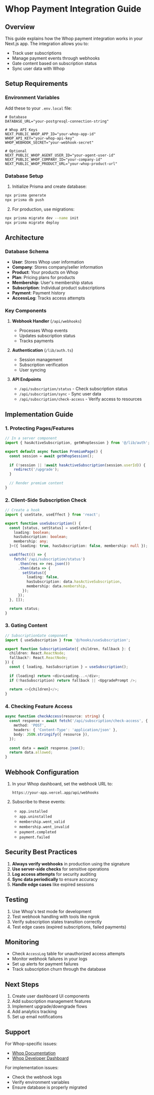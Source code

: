# Whop Payment Integration Guide

## Overview

This guide explains how the Whop payment integration works in your Next.js app. The integration allows you to:
- Track user subscriptions
- Manage payment events through webhooks
- Gate content based on subscription status
- Sync user data with Whop

## Setup Requirements

### Environment Variables

Add these to your `.env.local` file:

```env
# Database
DATABASE_URL="your-postgresql-connection-string"

# Whop API Keys
NEXT_PUBLIC_WHOP_APP_ID="your-whop-app-id"
WHOP_API_KEY="your-whop-api-key"
WHOP_WEBHOOK_SECRET="your-webhook-secret"

# Optional
NEXT_PUBLIC_WHOP_AGENT_USER_ID="your-agent-user-id"
NEXT_PUBLIC_WHOP_COMPANY_ID="your-company-id"
NEXT_PUBLIC_WHOP_PRODUCT_URL="your-whop-product-url"
```

### Database Setup

1. Initialize Prisma and create database:
```bash
npx prisma generate
npx prisma db push
```

2. For production, use migrations:
```bash
npx prisma migrate dev --name init
npx prisma migrate deploy
```

## Architecture

### Database Schema

- **User**: Stores Whop user information
- **Company**: Stores company/seller information
- **Product**: Your products on Whop
- **Plan**: Pricing plans for products
- **Membership**: User's membership status
- **Subscription**: Individual product subscriptions
- **Payment**: Payment history
- **AccessLog**: Tracks access attempts

### Key Components

1. **Webhook Handler** (`/api/webhooks`)
   - Processes Whop events
   - Updates subscription status
   - Tracks payments

2. **Authentication** (`/lib/auth.ts`)
   - Session management
   - Subscription verification
   - User syncing

3. **API Endpoints**
   - `/api/subscription/status` - Check subscription status
   - `/api/subscription/sync` - Sync user data
   - `/api/subscription/check-access` - Verify access to resources

## Implementation Guide

### 1. Protecting Pages/Features

```typescript
// In a server component
import { hasActiveSubscription, getWhopSession } from '@/lib/auth';

export default async function PremiumPage() {
  const session = await getWhopSession();
  
  if (!session || !await hasActiveSubscription(session.userId)) {
    redirect('/upgrade');
  }
  
  // Render premium content
}
```

### 2. Client-Side Subscription Check

```typescript
// Create a hook
import { useState, useEffect } from 'react';

export function useSubscription() {
  const [status, setStatus] = useState<{
    loading: boolean;
    hasSubscription: boolean;
    membership: any;
  }>({ loading: true, hasSubscription: false, membership: null });

  useEffect(() => {
    fetch('/api/subscription/status')
      .then(res => res.json())
      .then(data => {
        setStatus({
          loading: false,
          hasSubscription: data.hasActiveSubscription,
          membership: data.membership,
        });
      });
  }, []);

  return status;
}
```

### 3. Gating Content

```typescript
// SubscriptionGate component
import { useSubscription } from '@/hooks/useSubscription';

export function SubscriptionGate({ children, fallback }: {
  children: React.ReactNode;
  fallback?: React.ReactNode;
}) {
  const { loading, hasSubscription } = useSubscription();
  
  if (loading) return <div>Loading...</div>;
  if (!hasSubscription) return fallback || <UpgradePrompt />;
  
  return <>{children}</>;
}
```

### 4. Checking Feature Access

```typescript
async function checkAccess(resource: string) {
  const response = await fetch('/api/subscription/check-access', {
    method: 'POST',
    headers: { 'Content-Type': 'application/json' },
    body: JSON.stringify({ resource }),
  });
  
  const data = await response.json();
  return data.allowed;
}
```

## Webhook Configuration

1. In your Whop dashboard, set the webhook URL to:
   ```
   https://your-app.vercel.app/api/webhooks
   ```

2. Subscribe to these events:
   - `app.installed`
   - `app.uninstalled`
   - `membership.went_valid`
   - `membership.went_invalid`
   - `payment.completed`
   - `payment.failed`

## Security Best Practices

1. **Always verify webhooks** in production using the signature
2. **Use server-side checks** for sensitive operations
3. **Log access attempts** for security auditing
4. **Sync data periodically** to ensure accuracy
5. **Handle edge cases** like expired sessions

## Testing

1. Use Whop's test mode for development
2. Test webhook handling with tools like ngrok
3. Verify subscription states transition correctly
4. Test edge cases (expired subscriptions, failed payments)

## Monitoring

- Check `AccessLog` table for unauthorized access attempts
- Monitor webhook failures in your logs
- Set up alerts for payment failures
- Track subscription churn through the database

## Next Steps

1. Create user dashboard UI components
2. Add subscription management features
3. Implement upgrade/downgrade flows
4. Add analytics tracking
5. Set up email notifications

## Support

For Whop-specific issues:
- [Whop Documentation](https://docs.whop.com)
- [Whop Developer Dashboard](https://whop.com/developers)

For implementation issues:
- Check the webhook logs
- Verify environment variables
- Ensure database is properly migrated